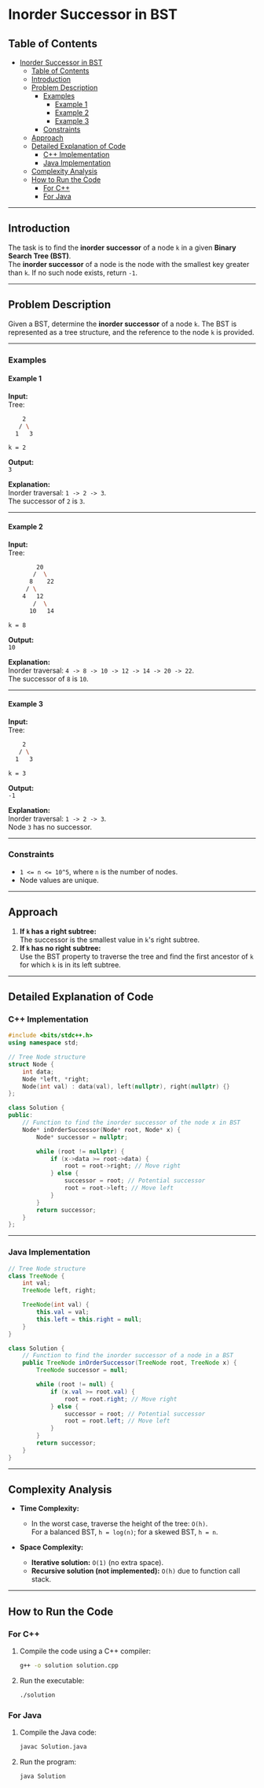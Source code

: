 # Inorder Successor in BST

## Table of Contents

- [Inorder Successor in BST](#inorder-successor-in-bst)
  - [Table of Contents](#table-of-contents)
  - [Introduction](#introduction)
  - [Problem Description](#problem-description)
    - [Examples](#examples)
      - [Example 1](#example-1)
      - [Example 2](#example-2)
      - [Example 3](#example-3)
    - [Constraints](#constraints)
  - [Approach](#approach)
  - [Detailed Explanation of Code](#detailed-explanation-of-code)
    - [C++ Implementation](#c-implementation)
    - [Java Implementation](#java-implementation)
  - [Complexity Analysis](#complexity-analysis)
  - [How to Run the Code](#how-to-run-the-code)
    - [For C++](#for-c)
    - [For Java](#for-java)

---

## Introduction

The task is to find the **inorder successor** of a node `k` in a given **Binary Search Tree (BST)**.  
The **inorder successor** of a node is the node with the smallest key greater than `k`. If no such node exists, return `-1`.

---

## Problem Description

Given a BST, determine the **inorder successor** of a node `k`. The BST is represented as a tree structure, and the reference to the node `k` is provided.

---

### Examples

#### Example 1

**Input:**  
Tree:

```bash
    2
   / \
  1   3
```

`k = 2`

**Output:**  
`3`

**Explanation:**  
Inorder traversal: `1 -> 2 -> 3`.  
The successor of `2` is `3`.

---

#### Example 2

**Input:**  
Tree:

```bash
        20
       /  \
      8    22
     / \
    4   12
       /  \
      10   14
```

`k = 8`

**Output:**  
`10`

**Explanation:**  
Inorder traversal: `4 -> 8 -> 10 -> 12 -> 14 -> 20 -> 22`.  
The successor of `8` is `10`.

---

#### Example 3

**Input:**  
Tree:

```bash
    2
   / \
  1   3
```

`k = 3`

**Output:**  
`-1`

**Explanation:**  
Inorder traversal: `1 -> 2 -> 3`.  
Node `3` has no successor.

---

### Constraints

- `1 <= n <= 10^5`, where `n` is the number of nodes.
- Node values are unique.

---

## Approach

1. **If `k` has a right subtree:**  
   The successor is the smallest value in `k`'s right subtree.
2. **If `k` has no right subtree:**  
   Use the BST property to traverse the tree and find the first ancestor of `k` for which `k` is in its left subtree.

---

## Detailed Explanation of Code

### C++ Implementation

```cpp
#include <bits/stdc++.h>
using namespace std;

// Tree Node structure
struct Node {
    int data;
    Node *left, *right;
    Node(int val) : data(val), left(nullptr), right(nullptr) {}
};

class Solution {
public:
    // Function to find the inorder successor of the node x in BST
    Node* inOrderSuccessor(Node* root, Node* x) {
        Node* successor = nullptr;

        while (root != nullptr) {
            if (x->data >= root->data) {
                root = root->right; // Move right
            } else {
                successor = root; // Potential successor
                root = root->left; // Move left
            }
        }
        return successor;
    }
};
```

---

### Java Implementation

```java
// Tree Node structure
class TreeNode {
    int val;
    TreeNode left, right;

    TreeNode(int val) {
        this.val = val;
        this.left = this.right = null;
    }
}

class Solution {
    // Function to find the inorder successor of a node in a BST
    public TreeNode inOrderSuccessor(TreeNode root, TreeNode x) {
        TreeNode successor = null;

        while (root != null) {
            if (x.val >= root.val) {
                root = root.right; // Move right
            } else {
                successor = root; // Potential successor
                root = root.left; // Move left
            }
        }
        return successor;
    }
}
```

---

## Complexity Analysis

- **Time Complexity:**

  - In the worst case, traverse the height of the tree: `O(h)`.  
    For a balanced BST, `h = log(n)`; for a skewed BST, `h = n`.

- **Space Complexity:**
  - **Iterative solution:** `O(1)` (no extra space).
  - **Recursive solution (not implemented):** `O(h)` due to function call stack.

---

## How to Run the Code

### For C++

1. Compile the code using a C++ compiler:

   ```bash
   g++ -o solution solution.cpp
   ```

2. Run the executable:

   ```bash
   ./solution
   ```

### For Java

1. Compile the Java code:

   ```bash
   javac Solution.java
   ```

2. Run the program:

   ```bash
   java Solution
   ```
